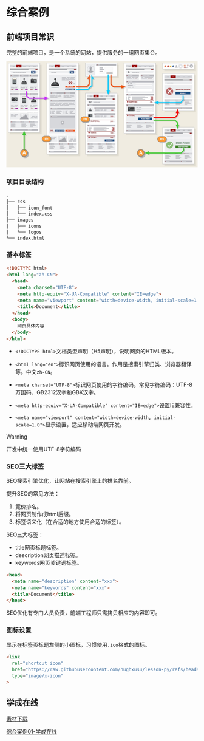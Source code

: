 

# 综合案例

## 前端项目常识

完整的前端项目，是一个系统的网站，提供服务的一组网页集合。

<img src="https://raw.githubusercontent.com/hughxusu/lesson-web/develop/images/c-css/19ca14e7ea6328a42e0eb13d585e4c22.jpg" style="zoom:60%;" />

### 项目目录结构

```shell
.
├── css
│   ├── icon_font
│   └── index.css
├── images
│   ├── icons
│   └── logos
└── index.html
```

### 基本标签

```html
<!DOCTYPE html>
<html lang="zh-CN">
  <head>
    <meta charset="UTF-8">
    <meta http-equiv="X-UA-Compatible" content="IE=edge">
    <meta name="viewport" content="width=device-width, initial-scale=1.0">
    <title>Document</title>
  </head>
  <body>
    网页具体内容
  </body>
</html>
```

* `<!DOCTYPE html>`文档类型声明（H5声明），说明网页的HTML版本。
* `<html lang="en">`标识网页使用的语言。作用是搜索引擎归类、浏览器翻译等。中文`zh-CN`。
* `<meta charset="UTF-8">`标识网页使用的字符编码。常见字符编码：UTF-8万国码、GB2312汉字和GBK汉字。

* `<meta http-equiv="X-UA-Compatible" content="IE=edge">`设置IE兼容性。
* `<meta name="viewport" content="width=device-width, initial-scale=1.0">`显示设置，适应移动端网页开发。

> [!warning]
>
> 开发中统一使用UTF-8字符编码

### SEO三大标签

SEO搜索引擎优化，让网站在搜索引擎上的排名靠前。

提升SEO的常见方法：

1. 竞价排名。
2. 将网页制作成html后缀。
3. 标签语义化（在合适的地方使用合适的标签）。

SEO三大标签：

* title网页标题标签。
* description网页描述标签。
* keywords网页关键词标签。

```html
<head>
  <meta name="description" content="xxx">
  <meta name="keywords" content="xxx">
  <title>Document</title>
</head>
```

SEO优化有专门人员负责，前端工程师只需拷贝相应的内容即可。

### 图标设置

显示在标签页标题左侧的小图标，习惯使用`.ico`格式的图标。

```html
<link
  rel="shortcut icon"
  href="https://raw.githubusercontent.com/hughxusu/lesson-py/refs/heads/main/_images/logo_icon.jpeg"
  type="image/x-icon"
>
```

## 学成在线



[素材下载](https://resource-443.webvpn.ncut.edu.cn/asset/#/share?shareId=db619ec09d63e7745d21255310ee9d25)

[综合案例01-学成在线](https://codepen.io/hughxusu/pen/vYoEVqd?editors=1100)
